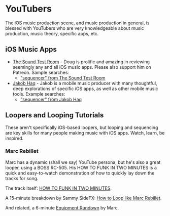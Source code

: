 # YouTubers

The iOS music production scene, and music production in general, is blessed with YouTubers who are very knowledgeable about music production, music theory, specific apps, etc.

## iOS Music Apps

- [The Sound Test Room](https://www.youtube.com/@TheSoundTestRoom/) - Doug is prolific and amazing in reviewing seemingly any and all iOS music apps. Please also support him on Patreon. Sample searches:
	- ["sequencer" from The Sound Test Room](https://www.youtube.com/@TheSoundTestRoom/search?query=sequencer)
- [Jakob Haq](https://www.youtube.com/@JakobHaq/) - Jakob is a mobile music producer with many thoughtful, deep explorations of specific iOS apps, as well as other mobile music tools. Example searches:
	- ["sequencer" from Jakob Haq](https://www.youtube.com/@JakobHaq/search?query=sequencer)

## Loopers and Looping Tutorials

These aren't specifically iOS-based loopers, but looping and sequencing are key skills for many people making music with iOS apps. Watch, learn, be inspired.

### Marc Rebillet

Marc has a dynamic (shall we say) YouTube persona, but he's also a great looper, using a BOSS RC-505. His HOW TO FUNK IN TWO MINUTES is a quick and easy-to-watch demonstration of how to quickly lay down the tracks for song.

The track itself: [HOW TO FUNK IN TWO MINUTES](https://www.youtube.com/watch?v=3vBwRfQbXkg).

A 15-minute breakdown by Sammy SideFX: [How to Loop like Marc Rebillet](https://www.youtube.com/watch?v=Vle8Ghpwfsk).

And related, a 6-minute [Equipment Rundown](https://www.youtube.com/watch?v=vw3sNtqe5R0) by Marc.